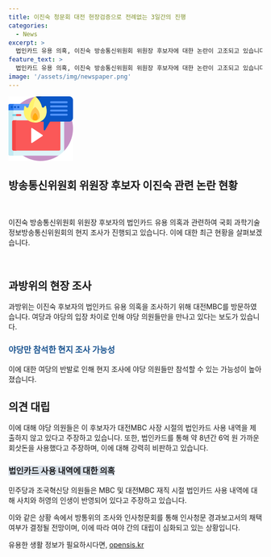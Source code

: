```yaml
---
title: 이진숙 청문회 대전 현장검증으로 전례없는 3일간의 진행
categories:
  - News
excerpt: >
  법인카드 유용 의혹, 이진숙 방송통신위원회 위원장 후보자에 대한 논란이 고조되고 있습니다. 야당과 여당 간의 대립이 심화되며, 대전MBC 현장 검증에 착수할 예정이며, 후보자의 법인카드 사용내역에 대한 강력한 주장도 제기되고 있습니다. 이에 대한 인사청문회와 관련된 여야 대치가 심화되고 있으며, 조만간 채택 불발 가능성도 제기되고 있습니다. 상황이 심각해지고 있습니다.
feature_text: >
  법인카드 유용 의혹, 이진숙 방송통신위원회 위원장 후보자에 대한 논란이 고조되고 있습니다. 야당과 여당 간의 대립이 심화되며, 대전MBC 현장 검증에 착수할 예정이며, 후보자의 법인카드 사용내역에 대한 강력한 주장도 제기되고 있습니다. 이에 대한 인사청문회와 관련된 여야 대치가 심화되고 있으며, 조만간 채택 불발 가능성도 제기되고 있습니다. 상황이 심각해지고 있습니다.
image: '/assets/img/newspaper.png'
---
```


<p><img src="/assets/img/news.png" alt="rentncar 속보" /></p>

<h2 data-ke-size="size26">방송통신위원회 위원장 후보자 이진숙 관련 논란 현황</h2>

<p data-ke-size="size16">&nbsp;</p>

<p>이진숙 방송통신위원회 위원장 후보자의 법인카드 유용 의혹과 관련하여 국회 과학기술정보방송통신위원회의 현지 조사가 진행되고 있습니다. 이에 대한 최근 현황을 살펴보겠습니다.</p>

<p data-ke-size="size16">&nbsp;</p>

<h2 data-ke-size="size26">과방위의 현장 조사</h2>

<p>과방위는 이진숙 후보자의 법인카드 유용 의혹을 조사하기 위해 대전MBC를 방문하였습니다. 여당과 야당의 입장 차이로 인해 야당 의원들만을 만나고 있다는 보도가 있습니다.</p>

<h3><b><span style="color: #1a5490;">야당만 참석한 현지 조사 가능성</span></b></h3>

<p>이에 대한 여당의 반발로 인해 현지 조사에 야당 의원들만 참석할 수 있는 가능성이 높아졌습니다.</p>

<h2 data-ke-size="size26">의견 대립</h2>

<p>이에 대해 야당 의원들은 이 후보자가 대전MBC 사장 시절의 법인카드 사용 내역을 제출하지 않고 있다고 주장하고 있습니다. 또한, 법인카드를 통해 약 8년간 6억 원 가까운 회삿돈을 사용했다고 주장하며, 이에 대해 강력히 비판하고 있습니다.</p>

<h3><b><span style="background-color: #21538527;">법인카드 사용 내역에 대한 의혹</span></b></h3>

<p>민주당과 조국혁신당 의원들은 MBC 및 대전MBC 재직 시절 법인카드 사용 내역에 대해 사치와 허영의 인생이 반영되어 있다고 주장하고 있습니다.</p>

<p>이와 같은 상황 속에서 방통위의 조사와 인사청문회를 통해 인사청문 경과보고서의 채택 여부가 결정될 전망이며, 이에 따라 여야 간의 대립이 심화되고 있는 상황입니다.</p>
유용한 생활 정보가 필요하시다면, <a href="https://opensis.kr" rel="dofollow">opensis.kr</a>


